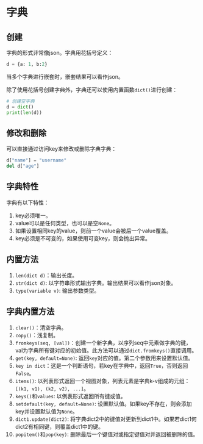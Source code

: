 # 字典

## 创建

字典的形式非常像json。字典用花括号定义：
```python
d = {a: 1, b:2}
```

当多个字典进行嵌套时，嵌套结果可以看作json。

除了使用花括号创建字典外，字典还可以使用内置函数`dict()`进行创建：
```python
# 创建空字典
d = dict()
print(len(d))
```

## 修改和删除

可以直接通过访问key来修改或删除字典字典：
```python
d["name"] = "username"
del d["age"]
```

## 字典特性

字典有以下特性：
1. key必须唯一。
2. value可以是任何类型，也可以是空`None`。
3. 如果设置相同key的value，则前一个value会被后一个value覆盖。
4. key必须是不可变的，如果使用可变key，则会抛出异常。

## 内置方法

1. `len(dict d)`：输出长度。
2. `str(dict d)`: 以字符串形式输出字典。输出结果可以看作json对象。
3. `type(variable v)`: 输出参数类型。

## 字典内置方法

1. `clear()`：清空字典。
2. `copy()`：浅复制。
3. `fromkeys(seq, [val])`：创建一个新字典，以序列seq中元素做字典的键，val为字典所有键对应的初始值。此方法可以通过`dict.fromkeys()`直接调用。
4. `get(key, default=None)`: 返回`key`对应的值。第二个参数用来设置默认值。
5. `key in dict`：这是一个判断语句，若key在字典中，返回`True`，否则返回`False`。
6. `items()`: 以列表形式返回一个视图对象，列表元素是字典k-v组成的元组：`[(k1, v1), (k2, v2), ...]`。
7. `keys()`和`values`: 以例表形式返回所有键或值。
8. `setdefault(key, default=None)`: 设置默认值。如果key不存在，则会添加key并设置默认值为`None`。
9. `dict1.update(dict2)`: 将字典dict2中的键值对更新到dict1中。如果若dict1何dict2有相同键，则覆盖dict1中的键。
10. `popitem()`和`pop(key)`: 删除最后一个键值对或指定键值对并返回被删除的值。
